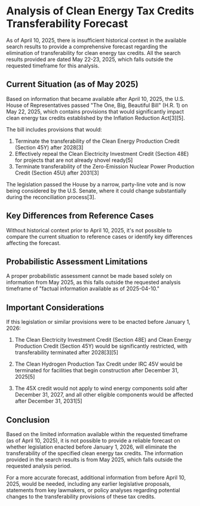 # Analysis of Clean Energy Tax Credits Transferability Forecast

As of April 10, 2025, there is insufficient historical context in the available search results to provide a comprehensive forecast regarding the elimination of transferability for clean energy tax credits. All the search results provided are dated May 22-23, 2025, which falls outside the requested timeframe for this analysis.

## Current Situation (as of May 2025)

Based on information that became available after April 10, 2025, the U.S. House of Representatives passed "The One, Big, Beautiful Bill" (H.R. 1) on May 22, 2025, which contains provisions that would significantly impact clean energy tax credits established by the Inflation Reduction Act[3][5].

The bill includes provisions that would:

1. Terminate the transferability of the Clean Energy Production Credit (Section 45Y) after 2028[3]
2. Effectively repeal the Clean Electricity Investment Credit (Section 48E) for projects that are not already shovel ready[5]
3. Terminate transferability of the Zero-Emission Nuclear Power Production Credit (Section 45U) after 2031[3]

The legislation passed the House by a narrow, party-line vote and is now being considered by the U.S. Senate, where it could change substantially during the reconciliation process[3].

## Key Differences from Reference Cases

Without historical context prior to April 10, 2025, it's not possible to compare the current situation to reference cases or identify key differences affecting the forecast.

## Probabilistic Assessment Limitations

A proper probabilistic assessment cannot be made based solely on information from May 2025, as this falls outside the requested analysis timeframe of "factual information available as of 2025-04-10."

## Important Considerations

If this legislation or similar provisions were to be enacted before January 1, 2026:

1. The Clean Electricity Investment Credit (Section 48E) and Clean Energy Production Credit (Section 45Y) would be significantly restricted, with transferability terminated after 2028[3][5]

2. The Clean Hydrogen Production Tax Credit under IRC 45V would be terminated for facilities that begin construction after December 31, 2025[5]

3. The 45X credit would not apply to wind energy components sold after December 31, 2027, and all other eligible components would be affected after December 31, 2031[5]

## Conclusion

Based on the limited information available within the requested timeframe (as of April 10, 2025), it is not possible to provide a reliable forecast on whether legislation enacted before January 1, 2026, will eliminate the transferability of the specified clean energy tax credits. The information provided in the search results is from May 2025, which falls outside the requested analysis period.

For a more accurate forecast, additional information from before April 10, 2025, would be needed, including any earlier legislative proposals, statements from key lawmakers, or policy analyses regarding potential changes to the transferability provisions of these tax credits.